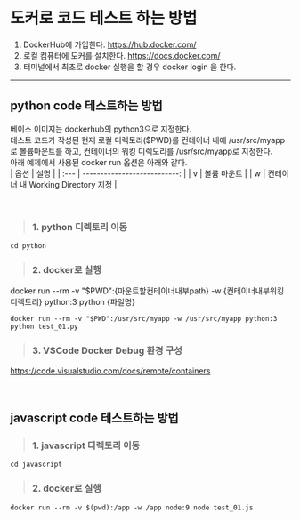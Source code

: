 # 도커로 코드 테스트 하는 방법
1. DockerHub에 가입한다. https://hub.docker.com/
2. 로컬 컴퓨터에 도커를 설치한다. https://docs.docker.com/
3. 터미널에서 최초로 docker 실행을 할 경우 docker login 을 한다.

---

## python code 테스트하는 방법
베이스 이미지는 dockerhub의 python3으로 지정한다. <br/>
테스트 코드가 작성된 현재 로컬 디렉토리($PWD)를 컨테이너 내에 /usr/src/myapp로 볼륨마운트를 하고, 컨테이너의 워킹 디렉도리를 /usr/src/myapp로 지정한다. <br/>
아래 예제에서 사용된 docker run 옵션은 아래와 같다. <br/>
| 옵션  | 설명                          |
| :--- | ---------------------------: |
| v   | 볼륨 마운트                      |
| w   | 컨테이너 내 Working Directory 지정 |

<br/>

> ### 1. python 디렉토리 이동
```
cd python
```

> ### 2. docker로 실행 
docker run --rm -v "$PWD":{마운트할컨테이너내부path} -w {컨테이너내부워킹디렉토리} python:3 python {파일명}
``` 
docker run --rm -v "$PWD":/usr/src/myapp -w /usr/src/myapp python:3 python test_01.py
```

> ### 3. VSCode Docker Debug 환경 구성
https://code.visualstudio.com/docs/remote/containers

<br/>


## javascript code 테스트하는 방법

> ### 1. javascript 디렉토리 이동
```
cd javascript
```

> ### 2. docker로 실행
```
docker run --rm -v $(pwd):/app -w /app node:9 node test_01.js

```
